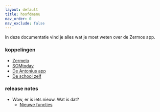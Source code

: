 ```yaml
---
layout: default
title: hoofdmenu
nav_order: 0
nav_exclude: false
---
```


In deze documentatie vind je alles wat je moet weten over de Zermos app.

### koppelingen
  - [Zermelo](Zermelo)
  - [SOMtoday](Somtoday)
  - [De Antonius app](Infowijs)
  - [De school zelf](School)

### release notes
- Wow, er is iets nieuw. Wat is dat?
  - [Nieuwe functies](WhatsNew)